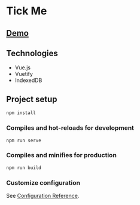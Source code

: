 # Tick Me

## [Demo](https://tickme.netlify.app)

## Technologies
* Vue.js
* Vuetify
* IndexedDB

## Project setup
```
npm install
```

### Compiles and hot-reloads for development
```
npm run serve
```

### Compiles and minifies for production
```
npm run build
```

### Customize configuration
See [Configuration Reference](https://cli.vuejs.org/config/).
